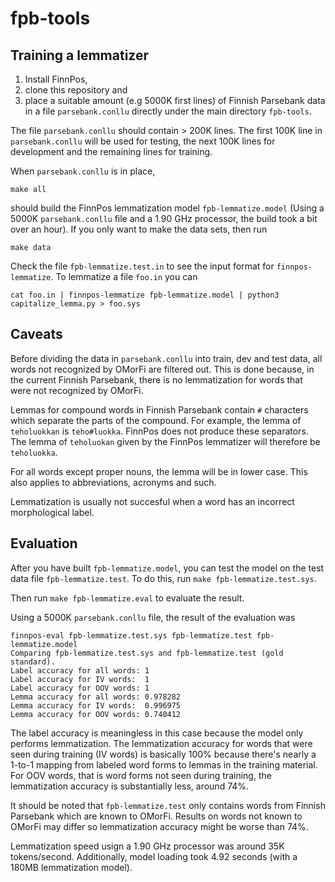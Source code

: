 # fpb-tools

Training a lemmatizer
---------------------

1. Install FinnPos, 
2. clone this repository and 
3. place a suitable amount (e.g 5000K first lines) of Finnish Parsebank data in a file `parsebank.conllu` directly under the main directory `fpb-tools`.

The file `parsebank.conllu` should contain > 200K lines. The first 100K line in `parsebank.conllu` will be used for testing, the next 100K lines for development and the remaining lines for training. 

When `parsebank.conllu` is in place, 

`make all` 

should build the FinnPos lemmatization model `fpb-lemmatize.model` (Using a 5000K `parsebank.conllu` file and a 1.90 GHz processor, the build took a bit over an hour). If you only want to make the data sets, then run

`make data`

Check the file `fpb-lemmatize.test.in` to see the input format for `finnpos-lemmatize`. To lemmatize a file `foo.in` you can

`cat foo.in | finnpos-lemmatize fpb-lemmatize.model | python3 capitalize_lemma.py > foo.sys`

Caveats
-------

Before dividing the data in `parsebank.conllu` into train, dev and test data, all words not recognized by OMorFi are filtered out. This is done because, in the current Finnish Parsebank, there is no lemmatization for words that were not recognized by OMorFi.

Lemmas for compound words in Finnish Parsebank contain `#` characters which separate the parts of the compound. For example, the lemma of `teholuokkan` is `teho#luokka`. FinnPos does not produce these separators. The lemma of `teholuokan` given by the FinnPos lemmatizer will therefore be `teholuokka`.

For all words except proper nouns, the lemma will be in lower case. This also applies to abbreviations, acronyms and such.

Lemmatization is usually not succesful when a word has an incorrect morphological label.

Evaluation
----------

After you have built `fpb-lemmatize.model`, you can test the model on the test data file `fpb-lemmatize.test`. To do this, run `make fpb-lemmatize.test.sys`.

Then run `make fpb-lemmatize.eval` to evaluate the result.

Using a 5000K `parsebank.conllu` file, the result of the evaluation was

    finnpos-eval fpb-lemmatize.test.sys fpb-lemmatize.test fpb-lemmatize.model
    Comparing fpb-lemmatize.test.sys and fpb-lemmatize.test (gold standard).
    Label accuracy for all words: 1
    Label accuracy for IV words:  1
    Label accuracy for OOV words: 1
    Lemma accuracy for all words: 0.978282
    Lemma accuracy for IV words:  0.996975
    Lemma accuracy for OOV words: 0.740412


The label accuracy is meaningless in this case because the model only performs lemmatization. The lemmatization accuracy for words that were seen during training (IV words) is basically 100% because there's nearly a 1-to-1 mapping from labeled word forms to lemmas in the training material. For OOV words, that is word forms not seen during training, the lemmatization accuracy is substantially less, around 74%.

It should be noted that `fpb-lemmatize.test` only contains words from Finnish Parsebank which are known to OMorFi. Results on words not known to OMorFi may differ so lemmatization accuracy might be worse than 74%.

Lemmatization speed usign a 1.90 GHz processor was around 35K tokens/second. Additionally, model loading took 4.92 seconds (with a 180MB lemmatization model).
